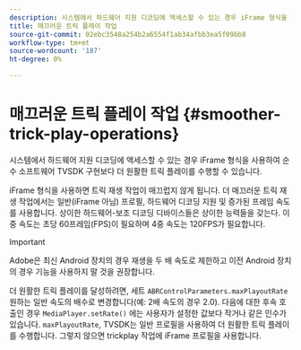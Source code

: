 ```yaml
---
description: 시스템에서 하드웨어 지원 디코딩에 액세스할 수 있는 경우 iFrame 형식을 사용하여 순수 소프트웨어 TVSDK 구현보다 더 원활한 트릭 플레이를 수행할 수 있습니다.
title: 매끄러운 트릭 플레이 작업
source-git-commit: 02ebc3548a254b2a6554f1ab34afbb3ea5f09bb8
workflow-type: tm+mt
source-wordcount: '187'
ht-degree: 0%

---
```


# 매끄러운 트릭 플레이 작업 {#smoother-trick-play-operations}

시스템에서 하드웨어 지원 디코딩에 액세스할 수 있는 경우 iFrame 형식을 사용하여 순수 소프트웨어 TVSDK 구현보다 더 원활한 트릭 플레이를 수행할 수 있습니다.

<!--<a id="section_3DBFD7A3D1C7453096D3D3885E786263"></a>-->

iFrame 형식을 사용하면 트릭 재생 작업이 매끄럽지 않게 됩니다. 더 매끄러운 트릭 재생 작업에서는 일반(iFrame 아님) 프로필, 하드웨어 디코딩 지원 및 증가된 프레임 속도를 사용합니다. 상이한 하드웨어-보조 디코딩 디바이스들은 상이한 능력들을 갖는다. 이중 속도는 초당 60프레임(FPS)이 필요하며 4중 속도는 120FPS가 필요합니다.

>[!IMPORTANT]
>
>Adobe은 최신 Android 장치의 경우 재생을 두 배 속도로 제한하고 이전 Android 장치의 경우 기능을 사용하지 말 것을 권장합니다.

더 원활한 트릭 플레이를 달성하려면, 세트 `ABRControlParameters.maxPlayoutRate` 원하는 일반 속도의 배수로 변경합니다(예: 2배 속도의 경우 2.0). 다음에 대한 후속 호출인 경우 `MediaPlayer.setRate()` 에는 사용자가 설정한 값보다 작거나 같은 인수가 있습니다. `maxPlayoutRate`, TVSDK는 일반 프로필을 사용하여 더 원활한 트릭 플레이를 수행합니다. 그렇지 않으면 trickplay 작업에 iFrame 프로필을 사용합니다.
